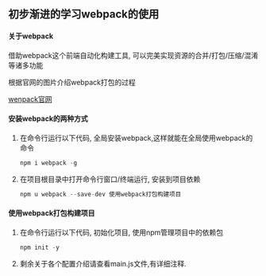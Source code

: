 <!--
 * @Description: 
 * @Author: Tank
 * @GitHub: https://github.com/zhihuifanqiechaodan
 * @Date: 2019-01-18 14:17:34
 * @LastEditTime: 2019-02-17 14:51:30
 -->

## 初步渐进的学习webpack的使用

#### 关于webpack

借助webpack这个前端自动化构建工具, 可以完美实现资源的合并/打包/压缩/混淆等诸多功能

根据官网的图片介绍webpack打包的过程

[wenpack官网](<https://www.webpackjs.com/> )

#### 安装webpack的两种方式

1. 在命令行运行以下代码, 全局安装webpack,这样就能在全局使用webpack的命令

   ```javascript
   npm i webpack -g
   ```

2. 在项目根目录中打开命令行窗口/终端运行, 安装到项目依赖

   ```javascript
   npm u webpack --save-dev 使用webpack打包构建项目
   ```


#### 使用webpack打包构建项目

1. 在命令行运行以下代码, 初始化项目, 使用npm管理项目中的依赖包

   ```javascript
   npm init -y
   ```
2. 剩余关于各个配置介绍请查看main.js文件,有详细注释.